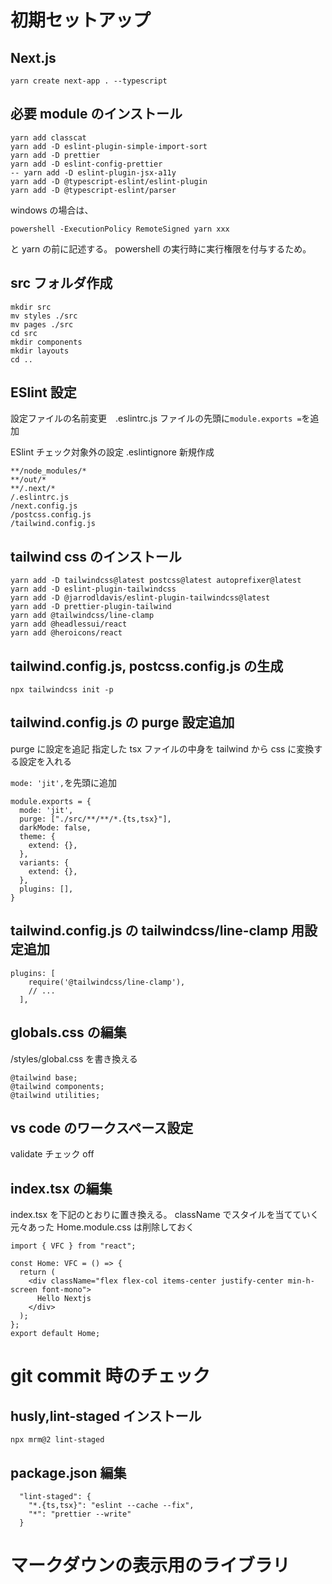# 初期セットアップ

## Next.js

```
yarn create next-app . --typescript
```

## 必要 module のインストール

```
yarn add classcat
yarn add -D eslint-plugin-simple-import-sort
yarn add -D prettier
yarn add -D eslint-config-prettier
-- yarn add -D eslint-plugin-jsx-a11y
yarn add -D @typescript-eslint/eslint-plugin
yarn add -D @typescript-eslint/parser
```

windows の場合は、

```
powershell -ExecutionPolicy RemoteSigned yarn xxx
```

と yarn の前に記述する。
powershell の実行時に実行権限を付与するため。

## src フォルダ作成

```
mkdir src
mv styles ./src
mv pages ./src
cd src
mkdir components
mkdir layouts
cd ..
```

## ESlint 設定

設定ファイルの名前変更　.eslintrc.js
ファイルの先頭に`module.exports =`を追加

ESlint チェック対象外の設定
.eslintignore 新規作成

```
**/node_modules/*
**/out/*
**/.next/*
/.eslintrc.js
/next.config.js
/postcss.config.js
/tailwind.config.js
```

## tailwind css のインストール

```
yarn add -D tailwindcss@latest postcss@latest autoprefixer@latest
yarn add -D eslint-plugin-tailwindcss
yarn add -D @jarrodldavis/eslint-plugin-tailwindcss@latest
yarn add -D prettier-plugin-tailwind
yarn add @tailwindcss/line-clamp
yarn add @headlessui/react
yarn add @heroicons/react
```

## tailwind.config.js, postcss.config.js の生成

```
npx tailwindcss init -p
```

## tailwind.config.js の purge 設定追加

purge に設定を追記
指定した tsx ファイルの中身を tailwind から css に変換する設定を入れる

`mode: 'jit',`を先頭に追加

```
module.exports = {
  mode: 'jit',
  purge: ["./src/**/**/*.{ts,tsx}"],
  darkMode: false,
  theme: {
    extend: {},
  },
  variants: {
    extend: {},
  },
  plugins: [],
}
```

## tailwind.config.js の tailwindcss/line-clamp 用設定追加

```
plugins: [
    require('@tailwindcss/line-clamp'),
    // ...
  ],
```

## globals.css の編集

/styles/global.css を書き換える

```
@tailwind base;
@tailwind components;
@tailwind utilities;
```

## vs code のワークスペース設定

validate チェック off

## index.tsx の編集

index.tsx を下記のとおりに置き換える。
className でスタイルを当てていく
元々あった Home.module.css は削除しておく

```
import { VFC } from "react";

const Home: VFC = () => {
  return (
    <div className="flex flex-col items-center justify-center min-h-screen font-mono">
      Hello Nextjs
    </div>
  );
};
export default Home;

```

# git commit 時のチェック

## husly,lint-staged インストール

```
npx mrm@2 lint-staged
```

## package.json 編集

```
  "lint-staged": {
    "*.{ts,tsx}": "eslint --cache --fix",
    "*": "prettier --write"
  }
```

# マークダウンの表示用のライブラリ

